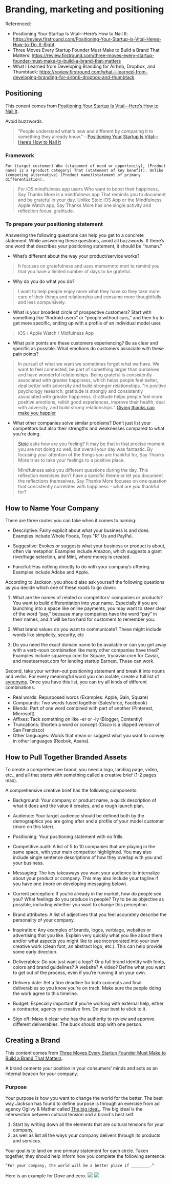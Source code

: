 # Branding, marketing and positioning 

Referenced:
* Positioning Your Startup Is Vital—Here’s How to Nail It: https://review.firstround.com/Positioning-Your-Startup-is-Vital-Heres-How-to-Do-It-Right
* Three Moves Every Startup Founder Must Make to Build a Brand That Matters: https://review.firstround.com/three-moves-every-startup-founder-must-make-to-build-a-brand-that-matters
* What I Learned from Developing Branding for Airbnb, Dropbox, and Thumbtack: https://review.firstround.com/what-i-learned-from-developing-branding-for-airbnb-dropbox-and-thumbtack


## Positioning 
This conent comes from [Positioning Your Startup Is Vital—Here’s How to Nail It](https://review.firstround.com/Positioning-Your-Startup-is-Vital-Heres-How-to-Do-It-Right). 

Avoid buzzwords. 
> “People understand what's new and different by comparing it to something they already know." - [Positioning Your Startup Is Vital—Here’s How to Nail It](https://review.firstround.com/Positioning-Your-Startup-is-Vital-Heres-How-to-Do-It-Right)

### Framework

```
For (target customer) Who (statement of need or opportunity), (Product name) is a (product category) That (statement of key benefit). Unlike (competing alternative) (Product name)(statement of primary differentiation).
```

> For iOS mindfulness app users Who want to boost their happiness, Say Thanks More is a mindfulness app That reminds you to document and be grateful in your day. Unlike Stoic iOS App or the Mindfulness Apple Watch app, Say Thanks More has one single activity and reflection focus: gratitude.

### To prepare your positioning statement
Answering the following questions can help you get to a concrete statement. While answering these questions, avoid all buzzwords. If there’s one word that describes your positioning statement, it should be “human.”

* What’s different about the way your product/service works?
> It focuses on gratefulness and uses  mememnto mori to remind you that you have a limited number of days to be grateful.  


* Why do you do what you do?
> I want to help people enjoy more what they have so they take more care of their things and relationship and consume more thoughtfully and less compulsively.


* What is your broadest circle of prospective customers? Start with something like “Android users” or “people without cars,” and then try to get more specific, ending up with a profile of an individual model user.
> iOS / Apple Watch / Midfulness App

* What pain points are these customers experiencing? Be as clear and specific as possible. What emotions do customers associate with these pain points?
> In pursuit of what we want we sometimes forget what we have. We want to feel connected, be part of something larger than ourselves and have wonderful relationships. Being grateful is consistently associated with greater happiness, which helps people feel better, deal better with adversity and build stronger relationships.
> "In positive psychology research, gratitude is strongly and consistently associated with greater happiness. Gratitude helps people feel more positive emotions, relish good experiences, improve their health, deal with adversity, and build strong relationships." [Giving thanks can make you happier](https://www.health.harvard.edu/healthbeat/giving-thanks-can-make-you-happier)

* What other companies solve similar problems? Don’t just list your competitors but also their strengths and weaknesses compared to what you’re doing.
> [Stoic](https://www.getstoic.com) asks how are you feeling? It may be that in that precise moment you are not doing so well, but overall your day was fantastic. By focusing your attention of the things you are thankful for, Say Thanks More tries to take your feelings to a positive place. 

> Mindfulness asks you different questions during the day. This reflection exercises don't have a specific theme or let you document the reflections themselves. Say Thanks More focuses on one question that consistently correlates with happiness - what are you thankful for?

## How to Name Your Company

There are three routes you can take when it comes to naming:
* Descriptive: Fairly explicit about what your business is and does. Examples include Whole Foods, Toys "R" Us and PayPal.

* Suggestive: Evokes or suggests what your business or product is about, often via metaphor. Examples include Amazon, which suggests a giant river/huge selection, and Mint, where money is created.

* Fanciful: Has nothing directly to do with your company’s offering. Examples include Adobe and Apple.

According to Jackson, you should also ask yourself the following questions as you decide which one of these roads to go down:

1. What are the names of related or competitors' companies or products? You want to build differentiation into your name. Especially if you are launching into a space like online payments, you may want to steer clear of the word “pay,” because many companies have the word “pay” in their names, and it will be too hard for customers to remember you.

2. What brand values do you want to communicate? These might include words like simplicity, security, etc

3. Do you need the exact domain name to be available or can you get away with a verb-noun combination like many other companies have tried? Examples include squareup.com for Square, trycaviar.com for Caviar, and meetearnest.com for lending startup Earnest. These can work.

Second, take your written-out positioning statement and break it into nouns and verbs. For every meaningful word you can isolate, create a full list of [synonyms](http://www.thesaurus.com/). Once you have this list, you can try all kinds of different combinations.

* Real words: Repurposed words (Examples: Apple, Gain, Square)
* Compounds: Two words fused together (Salesforce, Facebook)
* Blends: Part of one word combined with part of another (Pinterest, Microsoft)
* Affixes: Tack something on like -er or -ly (Blogger, Contently)
* Truncations: Shorten a word or concept (Cisco is a clipped version of San Francisco)
* Other languages: Words that mean or suggest what you want to convey in other languages (Reebok, Asana). 

## How to Pull Together Branded Assets
To create a comprehensive brand, you need a logo, landing page, video, etc., and all that starts with something called a creative brief (1-2 pages max).

A comprehensive creative brief has the following components:
* Background: Your company or product name, a quick description of what it does and the value it creates, and a rough launch plan.

* Audience: Your target audience should be defined both by the demographics you are going after and a profile of your model customer (more on this later).

* Positioning: Your positioning statement with no frills.

* Competitive audit: A list of 5 to 10 companies that are playing in the same space, with your main competitor highlighted. You may also include single sentence descriptions of how they overlap with you and your business.

* Messaging: The key takeaways you want your audience to internalize about your product or company. This may also include your tagline if you have one (more on developing messaging below).

* Current perception: If you’re already in the market, how do people see you? What feelings do you produce in people? Try to be as objective as possible, including whether you want to change this perception.

* Brand attributes: A list of adjectives that you feel accurately describe the personality of your company.

* Inspiration: Any examples of brands, logos, verbiage, websites or advertising that you like. Explain very quickly what you like about them and/or what aspects you might like to see incorporated into your own creative work (clean font, an abstract logo, etc.). This can help provide some early direction.

* Deliverables: Do you just want a logo? Or a full brand identity with fonts, colors and brand guidelines? A website? A video? Define what you want to get out of the process, even if you’re running it on your own.

* Delivery date: Set a firm deadline for both concepts and final deliverables so you know you’re on track. Make sure the people doing the work agree to this timeline.

* Budget: Especially important if you’re working with external help, either a contractor, agency or creative firm. Do your best to stick to it.

* Sign off: Make it clear who has the authority to review and approve different deliverables. The buck should stop with one person.


## Creating a Brand
This content comes from [Three Moves Every Startup Founder Must Make to Build a Brand That Matters](https://review.firstround.com/three-moves-every-startup-founder-must-make-to-build-a-brand-that-matters).

A brand cements your position in your consumers’ minds and acts as an internal beacon for your company.

### Purpose
Your purpose is how you want to change the world for the better. The best way Jackson has found to define purpose is through an exercise from ad agency Ogilvy & Mather called [The big ideaL](http://www.ogilvy.com/On-Our-Minds/Articles/ThebigideaL2011.aspx). The big ideal is the intersection between cultural tension and a brand's best self.

1. Start by writing down all the elements that are cultural tensions for your company, 
2. as well as list all the ways your company delivers through its products and services. 

Your goal is to land on one primary statement for each circle. Taken together, they should help inform how you complete the following sentence:
```
“For your company, the world will be a better place if ________.”
```

Here is an example for Dove and eero.
![](images/the_bid_ideaL_dove.png)
![](images/the_bid_ideaL_eero.png)
